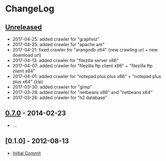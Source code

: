 # ChangeLog

## [Unreleased]

- 2017-04-25: added crawler for "graphviz"
- 2017-04-25: added crawler for "apache ant"
- 2017-04-21: fixed crawler for "arangodb x64" (new crawling url + new download url)
- 2017-04-13: added crawler for "filezilla server x86"
- 2017-04-07: added crawler for "filezilla ftp client x86" + "filezilla ftp client x64"
- 2017-04-01: added crawler for "notepad plus plus x86" + "notepad plus plus x64" (zip)
- 2017-03-30: added crawler for "gimp"
- 2017-03-28: added crawler for "netbeans x86" and "netbeans x64"
- 2017-03-26: added crawler for "h2 database"

## [0.7.0] - 2014-02-23

- ...

## [0.1.0] - 2012-08-13

- [Initial Commit](https://github.com/WPN-XM/updater/tree/755e324bb2189912dd19d5e9824b956009198437)

[Unreleased]: https://github.com/wpn-xm/updater/compare/0.7.0...HEAD
[0.7.0]: https://github.com/wpn-xm/updater/compare/755e324bb2189912dd19d5e9824b956009198437...0.7.0
